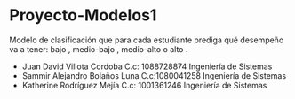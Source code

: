 # Proyecto-Modelos1
Modelo de clasificación que para cada estudiante prediga qué desempeño va a tener: bajo , medio-bajo , medio-alto o alto .

- Juan David Villota Cordoba C.c: 1088728874  Ingeniería de Sistemas
- Sammir Alejandro Bolaños Luna C.c:1080041258 Ingeniería de Sistemas
- Katherine Rodríguez Mejía C.c: 1001361246 Ingeniería de Sistemas
